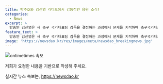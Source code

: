 ```yaml
---
title: 박주호와 김신영 라디오에서 감동적인 응원 소식!
categories:
  - News
excerpt: >
  방송인 김신영은 새 축구 국가대표팀 감독을 결정하는 과정에서 문제를 지적하며 축구국가대표 출신 박주호를 공개 응원했다. 박주호는 유튜브를 통해 새 감독 선임과 관련된 문제를 폭로하며 대한축구협회를 비판했다. 이에 김신영은 라디오에서 갑자기 박주호를 응원하는 발언을 하며 관심을 끌었다. 두 사람의 발언으로 축구계에 갈등이 고조되고 있다.
feature_text: >
  방송인 김신영은 새 축구 국가대표팀 감독을 결정하는 과정에서 문제를 지적하며 축구국가대표 출신 박주호를 공개 응원했다. 박주호는 유튜브를 통해 새 감독 선임과 관련된 문제를 폭로하며 대한축구협회를 비판했다. 이에 김신영은 라디오에서 갑자기 박주호를 응원하는 발언을 하며 관심을 끌었다. 두 사람의 발언으로 축구계에 갈등이 고조되고 있다.
image: 'https://newsdao.kr/res/images/meta/newsdao_breakingnews.jpg'
---
```


<p><img src="https://newsdao.kr/res/images/meta/newsdao_breakingnews.jpg" alt="ontimetimes 속보" /></p>

<p>저희가 요청한 내용을 기반으로 작성해 주세요.</p>
실시간 뉴스 속보는, <a href="https://newsdao.kr" rel="dofollow">https://newsdao.kr</a>



